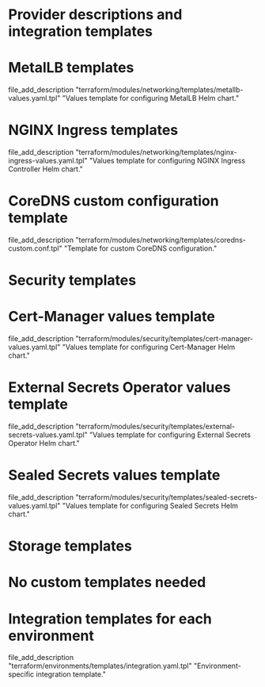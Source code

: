 # Provider descriptions and integration templates

# MetalLB templates

file_add_description "terraform/modules/networking/templates/metallb-values.yaml.tpl" "Values template for configuring MetalLB Helm chart."

# NGINX Ingress templates

file_add_description "terraform/modules/networking/templates/nginx-ingress-values.yaml.tpl" "Values template for configuring NGINX Ingress Controller Helm chart."

# CoreDNS custom configuration template

file_add_description "terraform/modules/networking/templates/coredns-custom.conf.tpl" "Template for custom CoreDNS configuration."

# Security templates

# Cert-Manager values template

file_add_description "terraform/modules/security/templates/cert-manager-values.yaml.tpl" "Values template for configuring Cert-Manager Helm chart."

# External Secrets Operator values template

file_add_description "terraform/modules/security/templates/external-secrets-values.yaml.tpl" "Values template for configuring External Secrets Operator Helm chart."

# Sealed Secrets values template

file_add_description "terraform/modules/security/templates/sealed-secrets-values.yaml.tpl" "Values template for configuring Sealed Secrets Helm chart."

# Storage templates

# No custom templates needed

# Integration templates for each environment

file_add_description "terraform/environments/templates/integration.yaml.tpl" "Environment-specific integration template."
